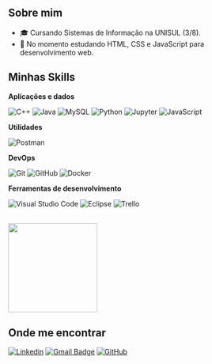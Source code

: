 ## Sobre mim
- 🎓 Cursando Sistemas de Informação na UNISUL (3/8).
- 🌱 No momento estudando HTML, CSS e JavaScript para desenvolvimento web.

## Minhas Skills

**Aplicações e dados**

![C++](https://img.shields.io/badge/-C++-333333?style=flat&logo=C%2B%2B&logoColor=00599C)
![Java](https://img.shields.io/badge/-Java-333333?style=flat&logo=Java&logoColor=007396)
![MySQL](https://img.shields.io/badge/-MySQL-333333?style=flat&logo=mysql)
![Python](https://img.shields.io/badge/-Python-333333?style=flat&logo=python)
![Jupyter](https://img.shields.io/badge/-Jupyter-333333?style=flat&logo=jupyter)
![JavaScript](https://img.shields.io/badge/-JavaScript-333333?style=flat&logo=javascript)



**Utilidades**

![Postman](https://img.shields.io/badge/-Postman-333333?style=flat&logo=postman)

**DevOps**

![Git](https://img.shields.io/badge/-Git-333333?style=flat&logo=git)
![GitHub](https://img.shields.io/badge/-GitHub-333333?style=flat&logo=github)
![Docker](https://img.shields.io/badge/-Docker-333333?style=flat&logo=docker)

**Ferramentas de desenvolvimento**

![Visual Studio Code](https://img.shields.io/badge/-Visual%20Studio%20Code-333333?style=flat&logo=visual-studio-code&logoColor=007ACC)
![Eclipse](https://img.shields.io/badge/-Eclipse-333333?style=flat&logo=eclipse-ide&logoColor=2C2255)
![Trello](https://img.shields.io/badge/-Trello-333333?style=flat&logo=trello&logoColor=007ACC)

<br/>

<a href="https://github.com/marcosviniciosampaio" title="Perfil do Marcos">
  <img height="180em" src="https://github-readme-stats.vercel.app/api?username=marcosviniciosampaio&theme=dracula&show_icons=true" />
</a>

## Onde me encontrar

[![Linkedin](https://img.shields.io/badge/-LinkedIn-blue?style=flat-square&logo=Linkedin&logoColor=white&link=https://www.linkedin.com/in/marcos-vinicio-84b88726b/)](https://www.linkedin.com/in/marcos-vinicio-84b88726b/)
[![Gmail Badge](https://img.shields.io/badge/-marcosviniciosampaioaraujo@gmail.com-006bed?style=flat-square&logo=Gmail&logoColor=white&link=mailto:marcosviniciosampaioaraujo@gmail.com)](mailto:marcosviniciosampaioaraujo@gmail.com)
[![GitHub](https://img.shields.io/github/followers/marcosviniciosampaio?label=follow&style=social)](https://github.com/marcosviniciosampaio)
